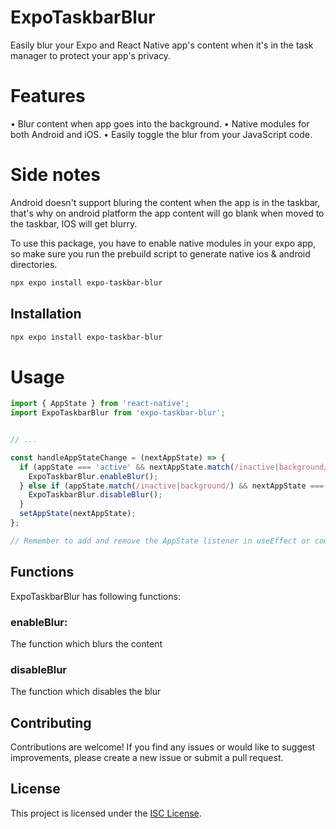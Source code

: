 # ExpoTaskbarBlur

Easily blur your Expo and React Native app's content when it's in the task manager to protect your app's privacy.

# Features

• Blur content when app goes into the background.
• Native modules for both Android and iOS.
• Easily toggle the blur from your JavaScript code.


# Side notes

Android doesn't support bluring the content when the app is in the taskbar, that's why on android platform the app content will go blank 
when moved to the taskbar, IOS will get blurry.

To use this package, you have to enable native modules in your expo app, so make sure you run the prebuild script to generate native ios & android directories.

```bash
npx expo install expo-taskbar-blur
```

## Installation

```bash
npx expo install expo-taskbar-blur
```

# Usage 

```jsx
import { AppState } from 'react-native';
import ExpoTaskbarBlur from 'expo-taskbar-blur';


// ...

const handleAppStateChange = (nextAppState) => {
  if (appState === 'active' && nextAppState.match(/inactive|background/)) {
    ExpoTaskbarBlur.enableBlur();
  } else if (appState.match(/inactive|background/) && nextAppState === 'active') {
    ExpoTaskbarBlur.disableBlur();
  }
  setAppState(nextAppState);
};

// Remember to add and remove the AppState listener in useEffect or componentDidMount/componentWillUnmount.

```

## Functions

ExpoTaskbarBlur has following functions:

### enableBlur: 

The function which blurs the content

### disableBlur

The function which disables the blur

## Contributing
Contributions are welcome! If you find any issues or would like to suggest improvements, please create a new issue or submit a pull request.

## License
This project is licensed under the [ISC License](https://opensource.org/licenses/ISC).

